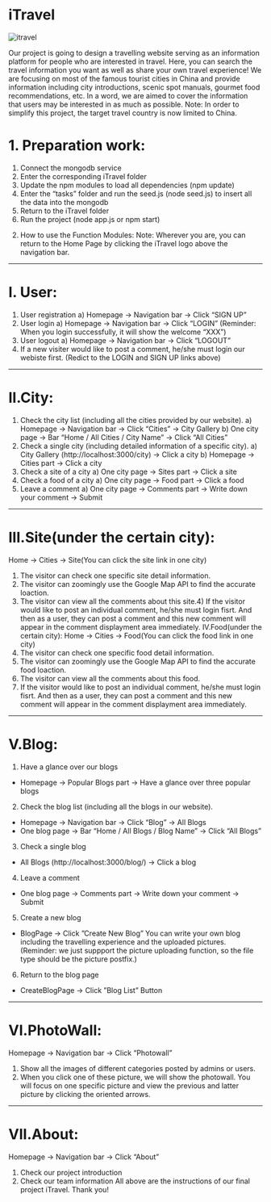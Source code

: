 # iTravel

![itravel](https://github.com/qiedingding/iTravel/blob/master/public/images/logo.PNG "Logo")

Our project is going to design a travelling website serving as an information platform
for people who are interested in travel. Here, you can search the travel information you
want as well as share your own travel experience! We are focusing on most of the
famous tourist cities in China and provide information including city introductions,
scenic spot manuals, gourmet food recommendations, etc. In a word, we are aimed to
cover the information that users may be interested in as much as possible.
Note: In order to simplify this project, the target travel country is now limited to China.

# 1. Preparation work:
1) Connect the mongodb service
2) Enter the corresponding iTravel folder
3) Update the npm modules to load all dependencies (npm update)
4) Enter the “tasks” folder and run the seed.js (node seed.js) to insert all the data into
the mongodb
5) Return to the iTravel folder
6) Run the project (node app.js or npm start)
2. How to use the Function Modules:
Note: Wherever you are, you can return to the Home Page by clicking the iTravel
logo above the navigation bar.
---
# I. User:
1) User registration
a) Homepage → Navigation bar → Click “SIGN UP”
2) User login
a) Homepage → Navigation bar → Click “LOGIN” (Reminder: When you login
successfully, it will show the welcome “XXX”)
3) User logout
a) Homepage → Navigation bar → Click “LOGOUT”
4) If a new visiter would like to post a comment, he/she must login our webiste first.
(Redict to the LOGIN and SIGN UP links above)
---
# II.City:
1) Check the city list (including all the cities provided by our website).
a) Homepage → Navigation bar → Click “Cities” → City Gallery
b) One city page → Bar “Home / All Cities / City Name” → Click “All Cities”
2) Check a single city (including detailed information of a specific city).
a) City Gallery (http://localhost:3000/city) → Click a city
b) Homepage → Cities part → Click a city
3) Check a site of a city
a) One city page → Sites part → Click a site
4) Check a food of a city
a) One city page → Food part → Click a food
5) Leave a comment
a) One city page → Comments part → Write down your comment → Submit
---
# III.Site(under the certain city):
Home → Cities → Site(You can click the site link in one city)
1) The visitor can check one specific site detail information.
2) The visitor can zoomingly use the Google Map API to find the accurate loaction.
3) The visitor can view all the comments about this site.4) If the visitor would like to post an individual comment, he/she must login fisrt. And
then as a user, they can post a comment and this new comment will appear in the
comment displayment area immediately.
IV.Food(under the certain city):
Home → Cities → Food(You can click the food link in one city)
1) The visitor can check one specific food detail information.
2) The visitor can zoomingly use the Google Map API to find the accurate food loaction.
3) The visitor can view all the comments about this food.
4) If the visitor would like to post an individual comment, he/she must login fisrt. And
then as a user, they can post a comment and this new comment will appear in the
comment displayment area immediately.
---
# V.Blog:
1) Have a glance over our blogs
 * Homepage → Popular Blogs part → Have a glance over three popular blogs
2) Check the blog list (including all the blogs in our website).
  * Homepage → Navigation bar → Click “Blog” → All Blogs
  * One blog page → Bar “Home / All Blogs / Blog Name” → Click “All Blogs”
3) Check a single blog
  * All Blogs (http://localhost:3000/blog/) → Click a blog
4) Leave a comment
 * One blog page → Comments part → Write down your comment → Submit
5) Create a new blog
  * BlogPage → Click ”Create New Blog”
You can write your own blog including the travelling experience and the uploaded
pictures. (Reminder: we just suppport the picture uploading function, so the file type
should be the picture postfix.)
6) Return to the blog page
 * CreateBlogPage → Click ”Blog List” Button
---
# VI.PhotoWall:
Homepage → Navigation bar → Click “Photowall”
1) Show all the images of different categories posted by admins or users.
2) When you click one of these picture, we will show the photowall. You will focus on
one specific picture and view the previous and latter picture by clicking the oriented
arrows.
---
# VII.About:
Homepage → Navigation bar → Click “About”
1) Check our project introduction
2) Check our team information
All above are the instructions of our final project iTravel.
Thank you!
